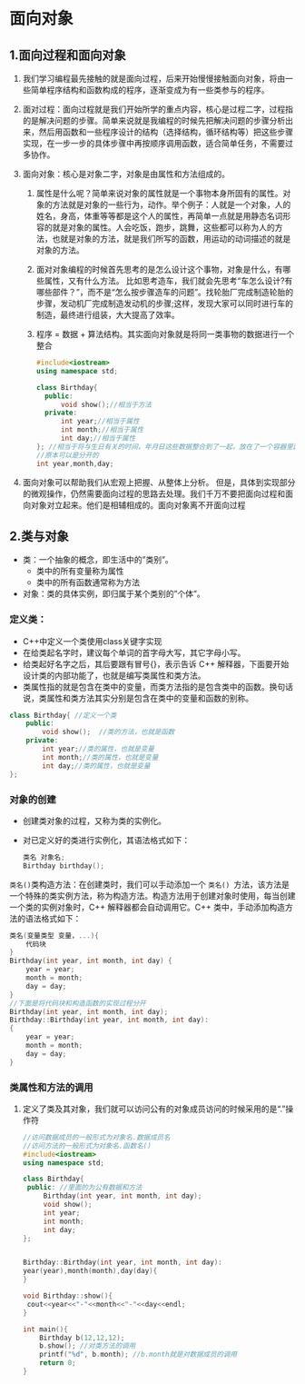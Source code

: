 # 面向对象

## 1.面向过程和面向对象

1. 我们学习编程最先接触的就是面向过程，后来开始慢慢接触面向对象，将由一些简单程序结构和函数构成的程序，逐渐变成为有一些类参与的程序。

2. 面对过程：面向过程就是我们开始所学的重点内容，核心是过程二字，过程指的是解决问题的步骤。简单来说就是我编程的时候先把解决问题的步骤分析出来，然后用函数和一些程序设计的结构（选择结构，循环结构等）把这些步骤实现，在一步一步的具体步骤中再按顺序调用函数，适合简单任务，不需要过多协作。

3. 面向对象：核心是对象二字，对象是由属性和方法组成的。

   1. 属性是什么呢？简单来说对象的属性就是一个事物本身所固有的属性。对象的方法就是对象的一些行为，动作。举个例子：人就是一个对象，人的姓名，身高，体重等等都是这个人的属性，再简单一点就是用静态名词形容的就是对象的属性。人会吃饭，跑步，跳舞，这些都可以称为人的方法，也就是对象的方法，就是我们所写的函数，用运动的动词描述的就是对象的方法。

   2. 面对对象编程的时候首先思考的是怎么设计这个事物，对象是什么，有哪些属性，又有什么方法。 比如思考造车，我们就会先思考“车怎么设计?有哪些部件？”，而不是“怎么按步骤造车的问题”。找轮胎厂完成制造轮胎的步骤，发动机厂完成制造发动机的步骤;这样，发现大家可以同时进行车的制造，最终进行组装，大大提高了效率。

   3. 程序 = 数据 + 算法结构。其实面向对象就是将同一类事物的数据进行一个整合

      ```c++
      #include<iostream>
      using namespace std;
      
      class Birthday{
      	public: 
      		void show();//相当于方法
      	private: 
      		int year;//相当于属性
      		int month;//相当于属性
      		int day;//相当于属性
      }; //相当于将与生日有关的时间，年月日这些数据整合到了一起，放在了一个容器里面
      //原本可以是分开的
      int year,month,day;
      ```

4. 面向对象可以帮助我们从宏观上把握、从整体上分析。 但是，具体到实现部分的微观操作，仍然需要面向过程的思路去处理。我们千万不要把面向过程和面向对象对立起来。他们是相辅相成的。面向对象离不开面向过程

## 2.类与对象

- 类：一个抽象的概念，即生活中的”类别”。
  - 类中的所有变量称为属性
  - 类中的所有函数通常称为方法
- 对象：类的具体实例，即归属于某个类别的”个体”。

### 定义类：

- C++中定义一个类使用class关键字实现
- 在给类起名字时，建议每个单词的首字母大写，其它字母小写。
- 给类起好名字之后，其后要跟有冒号{}，表示告诉 C++ 解释器，下面要开始设计类的内部功能了，也就是编写类属性和类方法。
- 类属性指的就是包含在类中的变量，而类方法指的是包含类中的函数。换句话说，类属性和类方法其实分别是包含在类中的变量和函数的别称。

```c++
class Birthday{ //定义一个类
	public:
		void show();  //类的方法，也就是函数
	private:  
		int year;//类的属性，也就是变量
		int month;//类的属性，也就是变量
		int day;//类的属性，也就是变量
};
```

### 对象的创建

- 创建类对象的过程，又称为类的实例化。

- 对已定义好的类进行实例化，其语法格式如下：

  ```c++
  类名 对象名;
  Birthday birthday();
  ```

`类名()`类构造方法：在创建类时，我们可以手动添加一个 `类名() `方法，该方法是一个特殊的类实例方法，称为构造方法。构造方法用于创建对象时使用，每当创建一个类的实例对象时，C++ 解释器都会自动调用它。C++ 类中，手动添加构造方法的语法格式如下：

```c++
类名(变量类型 变量，...){
    代码块
}
Birthday(int year, int month, int day) {
    year = year;
    month = month;
    day = day;
}
//下面是将代码块和构造函数的实现过程分开
Birthday(int year, int month, int day);
Birthday::Birthday(int year, int month, int day):
{	
    year = year;
    month = month;
    day = day;
}
```

### 类属性和方法的调用

1. 定义了类及其对象，我们就可以访问公有的对象成员访问的时候采用的是“.”操作符

   ```c++
   //访问数据成员的一般形式为对象名.数据成员名
   //访问方法的一般形式为对象名.函数名()
   #include<iostream>
   using namespace std;
   
   class Birthday{
   	public: //里面的为公有数据和方法
   		Birthday(int year, int month, int day); 
   		void show();
   		int year;
   		int month;
   		int day;
   };
   
   
   Birthday::Birthday(int year, int month, int day):
   year(year),month(month),day(day){
   }
   
   void Birthday::show(){
   	cout<<year<<"-"<<month<<"-"<<day<<endl;
   }
   
   int main(){
       Birthday b(12,12,12);  
       b.show(); //对类方法的调用
       printf("%d", b.month); //b.month就是对数据成员的调用
       return 0;
   }
   ```

   

